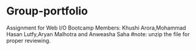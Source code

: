 # Group-portfolio
Assignment for Web I/O Bootcamp
Members: Khushi Arora,Mohammad Hasan Lutfy,Aryan Malhotra and Anweasha Saha
#note: unzip the file for proper reviewing.

